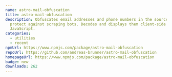 ```yaml
---
name: astro-mail-obfuscation
title: astro-mail-obfuscation
description: Obfuscates email addresses and phone numbers in the source code to
  protect against scraping bots. Decodes and displays them client-side using
  JavaScript.
categories:
  - utilities
  - recent
npmUrl: https://www.npmjs.com/package/astro-mail-obfuscation
repoUrl: https://github.com/andreas-brunner/astro-mail-obfuscation
homepageUrl: https://www.npmjs.com/package/astro-mail-obfuscation
badge: new
downloads: 262
---
```

